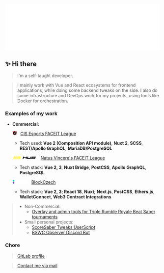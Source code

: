 ![Metrics](/github-metrics.svg)

## ✨ Hi there 
> I'm a self-taught developer.

> I mainly work with Vue and React ecosystems for frontend applications, while doing some backend tweaks on the side. I also do some infrastructure and DevOps work for my projects, using tools like Docker for orchestration.

### Examples of my work
 - **Commercial:**

   <img src="./assets/cis-shield.png" alt="CIS Esports" height="14"/>&nbsp;&nbsp;&nbsp;[CIS Esports FACEIT League](https://cisesports.com)

   - Tech used: **Vue 2 (Composition API module)**, **Nuxt 2**, **SCSS**, **REST/Apollo GraphQL**, **MariaDB/PostgreSQL**

   <img src="./assets/navi-flat.svg" alt="NAVINATION Hub" width="80"/>&nbsp;&nbsp;&nbsp;[Natus Vincere's FACEIT League](https://hub.navi.gg)

   - Tech stack: **Vue 2, 3**, **Nuxt Bridge**, **PostCSS**, **Apollo GraphQL**, **PostgreSQL**

   <img src="./assets/blockczech.png" alt="Blockczech" width="50"/>&nbsp;&nbsp;&nbsp;[BlockCzech](https://blockczech.io/)

   - Tech stack: **Vue 2, 3; React 18**, **Nuxt; Next.js**, **PostCSS**, **Ethers.js**, **WalletConnect**, **Web3 Contract Integrations**

> - Non-Commercial:
>   - [Overlay and admin tools for Triple Rumble Royale Beat Saber tournaments](https://discord.gg/9fcutjAggV 
)
> - Small personal projects: 
>   - [ScoreSaber Tweaks UserScript](https://gitlab.com/flameflick/scoresaber-tweaks)
>   - [BSWC Observer Discord Bot](https://gitlab.com/flameflick/bswc-observer)

### Chore
> [GitLab profile](https://gitlab.com/flameflick)

> [Contact me via mail](mailto:rin@horny.cat)
